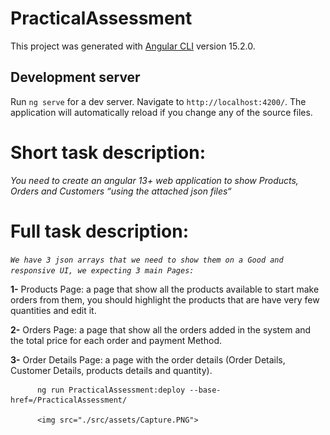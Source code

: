 # PracticalAssessment

This project was generated with [Angular CLI](https://github.com/angular/angular-cli) version 15.2.0.

## Development server

Run `ng serve` for a dev server. Navigate to `http://localhost:4200/`. The application will automatically reload if you change any of the source files.

# Short task description:

 *You need to create an angular 13+ web application to show Products, Orders and Customers “using the attached json files“*



# Full task description:

 *`We have 3 json arrays that we need to show them on a Good and responsive UI, we expecting 3 main Pages:`*
    
**1-**  Products Page: a page that show all the products available to start make orders from them, you
        should highlight the products that are have very few quantities and edit it.
    
**2-** Orders Page: a page that show all the orders added in the system and the total price for each
        order and payment Method.
    
**3-** Order Details Page: a page with the order details (Order Details, Customer Details, products
        details and quantity).


          ng run PracticalAssessment:deploy --base-href=/PracticalAssessment/

          <img src="./src/assets/Capture.PNG">